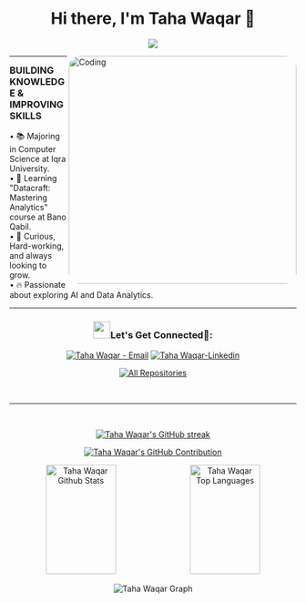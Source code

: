 <!-- animation start  -->
  <div align="center">
    <h1> Hi there, I'm Taha Waqar 👋</h1>
  </div>
<p align="center">
<a href="https://github.com/Taha-Waqar"><img src="https://readme-typing-svg.herokuapp.com/?lines=Computer+Science+Student;+Data+Enthusiast&font=Roboto&size=26&duration=3500&pause=500&center=true&width=500&height=50&color=eab676"></a>

<!-- animation end  -->
            
<img align="right" alt="Coding" width="400" style="border-radius:20px;"
    src="https://media0.giphy.com/media/v1.Y2lkPTc5MGI3NjExMTgxeXY1dDN1eHM3aTYxOWtlNzljaXZsOGVtajVzYjVscW05MmY1MiZlcD12MV9pbnRlcm5hbF9naWZfYnlfaWQmY3Q9Zw/2IudUHdI075HL02Pkk/giphy.gif"/>
<hr>
<h3 style="margin-top: 4px;">BUILDING KNOWLEDGE & IMPROVING SKILLS</h3>
• 📚 Majoring in Computer Science at Iqra University.<br>
• 🌱 Learning "Datacraft: Mastering Analytics" course at Bano Qabil.<br> 
• 🚀 Curious, Hard-working, and always looking to grow.<br>
• 🔥 Passionate about exploring AI and Data Analytics.<br>
<hr>

<h3 align="center" > <img src="https://media.giphy.com/media/iY8CRBdQXODJSCERIr/giphy.gif" width="30" height="30" style="margin-center: 10px;">Let's Get Connected🤝: </h3>

<p align="center">

 <div align="center"  class="icons-social" style="margin-center: 10px;">
<div>   
    <a href="mailto:waqartaha2023@gmail.com" target="_blank"><img src="https://img.shields.io/badge/-Email-0D1117?style=for-the-badge&logo=protonmail&logoColor=F0DB4F" alt="Taha Waqar - Email"></a>
    <a href="https://www.linkedin.com/in/waqartaha?utm_source=share&utm_campaign=share_via&utm_content=profile&utm_medium=android_app" target="_blank"><img src="https://img.shields.io/badge/Linkedin-0D1117?style=for-the-badge&logo=linkedin&logoColor=F0DB4F" alt="Taha Waqar-Linkedin"></a><br>
</div>

</p>
<p align="center">
  <a href="https://github.com/tahawaqar?tab=repositories" target="_blank"><img alt="All Repositories" title="All Repositories" src="https://img.shields.io/badge/-All%20Repos-2962FF?style=for-the-badge&logo=koding&logoColor=white"/></a>
</p>

<br/>
<hr/>
<br/>

<p align="center">
  <a href="https://github.com/Taha-Waqar">
    <img src="https://github-readme-streak-stats.herokuapp.com/?user=Taha-Waqar&theme=radical&border=7F3FBF&background=0D1117" alt="Taha Waqar's GitHub streak"/>
  </a>
</p>

<p align="center">
  <a href="https://github.com/Taha-Waqar">
    <img src="https://github-profile-summary-cards.vercel.app/api/cards/profile-details?username=Taha-Waqar&theme=radical" alt="Taha Waqar's GitHub Contribution"/>
  </a>
</p>

<a> 
    <a href="https://github.com/Taha-Waqar"><img alt="Taha Waqar Github Stats" src="https://denvercoder1-github-readme-stats.vercel.app/api?username=Taha-Waqar&show_icons=true&count_private=true&theme=react&border_color=7F3FBF&bg_color=0D1117&title_color=F85D7F&icon_color=F8D866" height="192px" width="49.5%"/></a>
  <a href="https://github.com/Taha-Waqar"><img alt="Taha Waqar Top Languages" src="https://denvercoder1-github-readme-stats.vercel.app/api/top-langs/?username=Taha-Waqar&langs_count=8&layout=compact&theme=react&border_color=7F3FBF&bg_color=0D1117&title_color=F85D7F&icon_color=F8D866" height="192px" width="49.5%"/></a>
  <br/>
</a>


![Taha Waqar Graph](https://github-readme-activity-graph.vercel.app/graph?username=Taha-Waqar&custom_title=Taha%20Waqar%20GitHub%20Activity%20Graph&bg_color=0D1117&color=7F3FBF&line=7F3FBF&point=7F3FBF&area_color=FFFFFF&title_color=FFFFFF&area=true)

